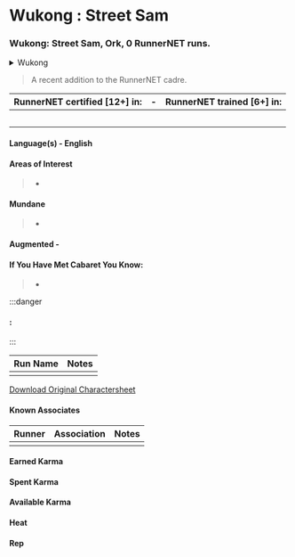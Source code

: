# Wukong : Street Sam

### Wukong: Street Sam, Ork, 0 RunnerNET runs.

<details>
<summary>Wukong</summary>

</details>

> A recent addition to the RunnerNET cadre.



| RunnerNET certified [12+] in:|-| RunnerNET trained [6+] in:|
| :-: |:-: |:-:|
| || |
| ||  |
| || |
| ||| 
| |  


#### Language(s) - English
#### Areas of Interest
> - 

#### Mundane 
> - 

#### Augmented - 
> 

#### If You Have Met Cabaret You Know:
> -

:::danger
#### :
> 
:::

| Run Name| Notes|
| ----------- | ----------- |
|  | |


[Download Original Charactersheet](./assets/Wukong.pdf)

#### Known Associates
| Runner|Association| Notes|
| :-: |:-: |:-:|
| || |


#### Earned Karma 


#### Spent Karma


#### Available Karma 


#### Heat

#### Rep
